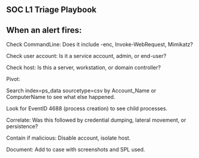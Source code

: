 ## SOC L1 Triage Playbook

When an alert fires:
---
Check CommandLine: Does it include -enc, Invoke-WebRequest, Mimikatz?

Check user account: Is it a service account, admin, or end-user?

Check host: Is this a server, workstation, or domain controller?

Pivot:

Search index=ps_data sourcetype=csv by Account_Name or ComputerName to see what else happened.

Look for EventID 4688 (process creation) to see child processes.

Correlate: Was this followed by credential dumping, lateral movement, or persistence?

Contain if malicious: Disable account, isolate host.

Document: Add to case with screenshots and SPL used.
